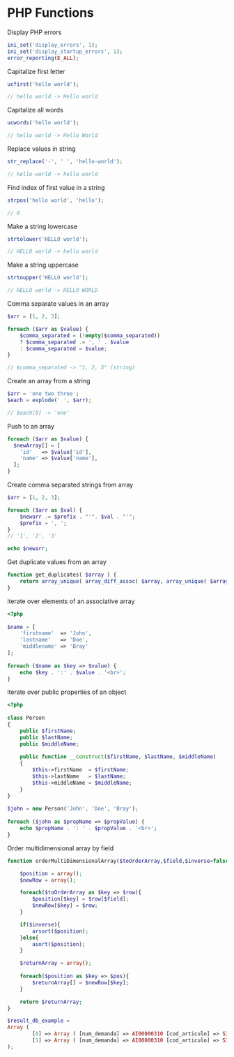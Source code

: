 # PHP Functions

Display PHP errors

```php
ini_set('display_errors', 1);
ini_set('display_startup_errors', 1);
error_reporting(E_ALL);
```

Capitalize first letter

```php
ucfirst('hello world');

// hello world -> Hello world
```

Capitalize all words

```php
ucwords('hello world');

// hello world -> Hello World
```

Replace values in string

```php
str_replace('-', ' ', 'hello-world');

// hello-world -> hello world
```

Find index of first value in a string

```php
strpos('hello world', 'hello');

// 0
```

Make a string lowercase

```php
strtolower('HELLO world');

// HELLO world -> hello world
```

Make a string uppercase

```php
strtoupper('HELLO world');

// HELLO world -> HELLO WORLD
```

Comma separate values in an array

```php
$arr = [1, 2, 3];

foreach ($arr as $value) {
    $comma_separated = (!empty($comma_separated)) 
    ? $comma_separated .= ', ' . $value 
    : $comma_separated = $value; 
}

// $comma_separated -> "1, 2, 3" (string)
```

Create an array from a string

```php
$arr = 'one two three';
$each = explode(' ', $arr);

// $each[0] -> 'one'
```

Push to an array

```php
foreach ($arr as $value) {
  $newArray[] = [
    'id'   => $value['id'],
    'name' => $value['name'],
  ];
}
```

Create comma separated strings from array

```php
$arr = [1, 2, 3];

foreach ($arr as $val) {
    $newarr .= $prefix . "'". $val . "'";
    $prefix = ', ';
}
// '1', '2', '3'

echo $newarr;
```

Get duplicate values from an array

```php
function get_duplicates( $array ) {
    return array_unique( array_diff_assoc( $array, array_unique( $array ) ) );
}
```

iterate over elements of an associative array
```php
<?php
 
$name = [
    'firstname'  => 'John',
    'lastname'   => 'Doe',
    'middlename' => 'Bray'
];
 
foreach ($name as $key => $value) {
    echo $key . ':' . $value . '<br>';
}
```

iterate over public properties of an object
```php
<?php
 
class Person
{
    public $firstName;
    public $lastName;
    public $middleName;
 
    public function __construct($firstName, $lastName, $middleName)
    {
        $this->firstName  = $firstName;
        $this->lastName   = $lastName;
        $this->middleName = $middleName;
    }
}
 
$john = new Person('John', 'Doe', 'Bray');
 
foreach ($john as $propName => $propValue) {
    echo $propName . ': ' . $propValue . '<br>';
}
```

Order multidimensional array by field

```php
function orderMultiDimensionalArray($toOrderArray,$field,$inverse=false){

    $position = array();
    $newRow = array();

    foreach($toOrderArray as $key => $row){
        $position[$key] = $row[$field];
        $newRow[$key] = $row;
    }

    if($inverse){
        arsort($position);
    }else{
        asort($position);
    }

    $returnArray = array();
    
    foreach($position as $key => $pos){
        $returnArray[] = $newRow[$key];
    }

    return $returnArray;
}

$result_db_example = 
Array ( 
        [0] => Array ( [num_demanda] => AI00000310 [cod_articulo] => S310127605 [nombre_articulo] => Proteccion triangular izquierd [unidades] => 2.00 [unidades_entrada] => 2.00 [cod_proveedor] => 145 [fecha_demanda] => 2018-07-10 [fecha_entrega] => 2018-07-10 [servido] => 3 [nombre] => empresa ) 
        [1] => Array ( [num_demanda] => AI00000310 [cod_articulo] => S3803594 [nombre_articulo] => Reductor eje corto SM [unidades] => 1.00 [unidades_entrada] => 1.00 [cod_proveedor] => 145 [fecha_demanda] => 2018-07-10 [fecha_entrega] => 2018-07-10 [servido] => 3 [nombre] => empresa ) 
);
```